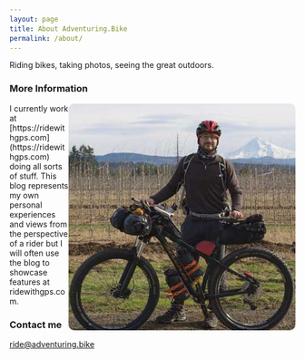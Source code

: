 ```yaml
---
layout: page
title: About Adventuring.Bike
permalink: /about/
---
```


Riding bikes, taking photos, seeing the great outdoors.

### More Information
<img src="/images/tomas-timberjack-400px.jpg" alt="Tomas with his Timberjack backpacking setup in front of Mt Hood" style="float: right; border-radius: 10px;">
I currently work at [https://ridewithgps.com](https://ridewithgps.com) doing all sorts of stuff. This blog represents my own personal experiences and views from the perspective of a rider but I will often use the blog to showcase features at ridewithgps.com.

### Contact me

[ride@adventuring.bike](mailto:ride@adventuring.bike)
